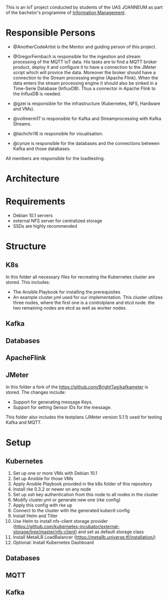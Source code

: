 This is an IoT project conducted by students of the UAS JOANNEUM as part of the bachelor's programme of [Information Management](https://www.fh-joanneum.at/informationsmanagement/bachelor/).

# Responsible Persons

* @AnotherCodeArtist is the Mentor and guiding person of this project.

* @GregorFernbach is responsible for the ingestion and stream processing of the MQTT IoT data. His tasks are to find a MQTT broker product, deploy it and configure it to have a connection to the JMeter script which will provice the data.
Moreover the broker should have a connection to the Stream processing engine (Apache Flink). When the data enters the stream processing engine it should also be sinked in a Time-Serie Database (InfluxDB). Thus a connector in Apache Flink to the InfluxDB is needed.

* @gzei is responsible for the infrastructure (Kubernetes, NFS, Hardware and VMs).

* @vollmerm17 is responsible for Kafka and Streamprocessing with Kafka Streams.

* @lachchri16 is responsible for visualisation.

* @cynze is responsible for the databases and the connections between Kafka and those databases.

All members are responsible for the loadtesting.

# Architecture

# Requirements

* Debian 10.1 servers
* external NFS server for centralized storage
* SSDs are highly recommended

# Structure

## K8s

In this folder all necessary files for recreating the Kubernetes cluster are stored. This includes:

* The Ansible Playbook for installing the prerequisites
* An example cluster.yml used for our implementation. This cluster utilizes three nodes, where the first one is a controlplane and etcd node.
the two remaining nodes are etcd as well as worker nodes.

## Kafka

## Databases

## ApacheFlink

## JMeter

In this folder a fork of the https://github.com/BrightTag/kafkameter is stored. The changes include:

* Support for generating message Keys.
* Support for setting Sensor IDs for the message.

This folder also includes the testplans (JMeter version 5.1.1) used for testing Kafka and MQTT.

# Setup

## Kubernetes

1. Set up one or more VMs with Debian 10.1
2. Set up Ansible for those VMs
3. Apply Ansible Playbook provided in the k8s folder of this repository
4. Install rke 0.3.2 or newer on any node
5. Set up ssh key authentication from this node to all nodes in the cluster
6. Modify cluster.yml or generate new one (rke config)
7. Apply this config with rke up
8. Connect to the cluster with the generated kubectl config
9. Install Helm and Tiller
10. Use Helm to install nfs-client storage provider (https://github.com/kubernetes-incubator/external-storage/tree/master/nfs-client) and set as default storage class
11. Install MetalLB LoadBalancer (https://metallb.universe.tf/installation/)
12. Optional: Install Kubernetes Dashboard

## Databases

## MQTT

## Kafka
